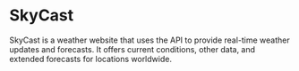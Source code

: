 # SkyCast
SkyCast is a weather website that uses the API to provide real-time weather updates and forecasts. It offers current conditions, other data, and extended forecasts for locations worldwide.
